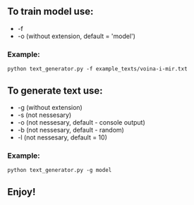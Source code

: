 ## To train model use:
- -f <text file name>
- -o <model name to save> (without extension, default = 'model')

### Example:
```
python text_generator.py -f example_texts/voina-i-mir.txt
```
 
## To generate text use:
- -g <model name> (without extension)
- -s <seed> (not nessesary)
- -o <output text file name to save> (not nessesary, default - console output)
- -b <begin word to text generation> (not nessesary, default - random)
- -l <required text length> (not nessesary, default = 10)

### Example:
```
python text_generator.py -g model
```

## Enjoy!